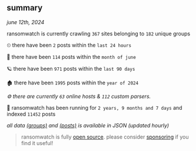 
## summary
_june 12th, 2024_

ransomwatch is currently crawling `367` sites belonging to `182` unique groups

⏲ there have been `2` posts within the `last 24 hours`

🦈 there have been `114` posts within the `month of june`

🪐 there have been `971` posts within the `last 90 days`

🏚 there have been `1995` posts within the `year of 2024`

_⚙️ there are currently `63` online hosts & `112` custom parsers._

🦕 ransomwatch has been running for `2 years, 9 months and 7 days` and indexed `11452` posts

_all data  [(groups)](http://ransomwhat.telemetry.ltd/groups) and [(posts)](http://ransomwhat.telemetry.ltd/posts) is available in JSON (updated hourly)_

> ransomwatch is fully [open source](https://github.com/joshhighet/ransomwatch#ransomwatch--). please consider [sponsoring](https://github.com/sponsors/joshhighet) if you find it useful!
